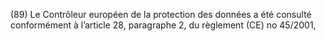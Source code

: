 (89) Le Contrôleur européen de la protection des données a été consulté conformément à l’article 28, paragraphe 2, du règlement (CE) no 45/2001,